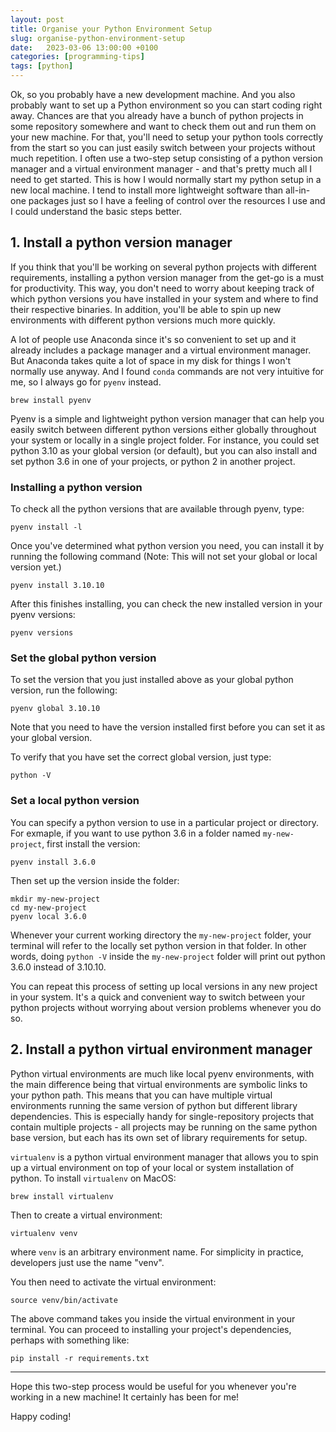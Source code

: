 ```yaml
---
layout: post
title: Organise your Python Environment Setup
slug: organise-python-environment-setup
date:   2023-03-06 13:00:00 +0100
categories: [programming-tips]
tags: [python]
---
```


Ok, so you probably have a new development machine. And you also probably want to set up a Python environment so you can start coding right away. Chances are that you already have a bunch of python projects in some repository somewhere and want to check them out and run them on your new machine. For that, you'll need to setup your python tools correctly from the start so you can just easily switch between your projects without much repetition. I often use a two-step setup consisting of a python version manager and a virtual environment manager - and that's pretty much all I need to get started. This is how I would normally start my python setup in a new local machine. I tend to install more lightweight software than all-in-one packages just so I have a feeling of control over the resources I use and I could understand the basic steps better.

## 1. Install a python version manager

If you think that you'll be working on several python projects with different requirements, installing a python version manager from the get-go is a must for productivity. This way, you don't need to worry about keeping track of which python versions you have installed in your system and where to find their respective binaries. In addition, you'll be able to spin up new environments with different python versions much more quickly.

A lot of people use Anaconda since it's so convenient to set up and it already includes a package manager and a virtual environment manager. But Anaconda takes quite a lot of space in my disk for things I won't normally use anyway. And I found `conda` commands are not very intuitive for me, so I always go for `pyenv` instead.

```
brew install pyenv
```

Pyenv is a simple and lightweight python version manager that can help you easily switch between different python versions either globally throughout your system or locally in a single project folder. For instance, you could set python 3.10 as your global version (or default), but you can also install and set python 3.6 in one of your projects, or python 2 in another project.

### Installing a python version

To check all the python versions that are available through pyenv, type:

```
pyenv install -l
```

Once you've determined what python version you need, you can install it by running the following command (Note: This will not set your global or local version yet.)

```
pyenv install 3.10.10
```

After this finishes installing, you can check the new installed version in your pyenv versions:

```
pyenv versions
```

### Set the global python version

To set the version that you just installed above as your global python version, run the following:
```
pyenv global 3.10.10
```

Note that you need to have the version installed first before you can set it as your global version.

To verify that you have set the correct global version, just type:
```
python -V
```

### Set a local python version

You can specify a python version to use in a particular project or directory. For exmaple, if you want to use python 3.6 in a folder named `my-new-project`, first install the version:

```
pyenv install 3.6.0
```

Then set up the version inside the folder:
```
mkdir my-new-project
cd my-new-project
pyenv local 3.6.0
```

Whenever your current working directory the `my-new-project` folder, your terminal will refer to the locally set python version in that folder. In other words, doing `python -V` inside the `my-new-project` folder will print out python 3.6.0 instead of 3.10.10.

You can repeat this process of setting up local versions in any new project in your system. It's a quick and convenient way to switch between your python projects without worrying about version problems whenever you do so.


## 2. Install a python virtual environment manager

Python virtual environments are much like local pyenv environments, with the main difference being that virtual environments are symbolic links to your python path. This means that you can have multiple virtual environments running the same version of python but different library dependencies. This is especially handy for single-repository projects that contain multiple projects - all projects may be running on the same python base version, but each has its own set of library requirements for setup.

`virtualenv` is a python virtual environment manager that allows you to spin up a virtual environment on top of your local or system installation of python. To install `virtualenv` on MacOS:

```
brew install virtualenv
```

Then to create a virtual environment:

```
virtualenv venv
```
where `venv` is an arbitrary environment name. For simplicity in practice, developers just use the name "venv".

You then need to activate the virtual environment:

```
source venv/bin/activate
```

The above command takes you inside the virtual environment in your terminal. You can proceed to installing your project's dependencies, perhaps with something like:

```
pip install -r requirements.txt
```

---

Hope this two-step process would be useful for you whenever you're working in a new machine! It certainly has been for me!

Happy coding!
